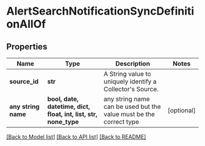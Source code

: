 # AlertSearchNotificationSyncDefinitionAllOf


## Properties
Name | Type | Description | Notes
------------ | ------------- | ------------- | -------------
**source_id** | **str** | A String value to uniquely identify a Collector&#39;s Source. | 
**any string name** | **bool, date, datetime, dict, float, int, list, str, none_type** | any string name can be used but the value must be the correct type | [optional]

[[Back to Model list]](../README.md#documentation-for-models) [[Back to API list]](../README.md#documentation-for-api-endpoints) [[Back to README]](../README.md)



